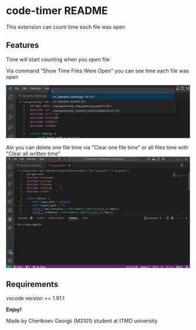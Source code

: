 # code-timer README

This extension can count time each file was open

## Features
Time will start counting when you *open* file

Via command "Show Time Files Were Open" you can see time each file was open

![feature "Time Files Were Open"](images/Show-Time-Files-Were-Open.jpg)


Alo you can delete one file time via "Clear one file time" or all files time with "Clear all written time"
![clearing example](images/clearing-time-example.gif)


## Requirements

vscode version >= 1.91.1

**Enjoy!**


Made by Chertkoev Georgii (M3101) student at ITMO university
